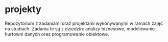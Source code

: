# projekty
Repozytorium z zadaniami oraz projektami wykonywanymi w ramach zajęć na studiach. Zadania te są z dziedzin: analizy biznesowe, modelowanie hurtowni danych oraz
programowanie obiektowe.
